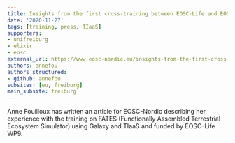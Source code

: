 ```yaml
---
title: Insights from the first cross-training between EOSC-Life and EOSC-Nordic
date: '2020-11-27'
tags: [training, press, TIaaS]
supporters:
- unifreiburg
- elixir
- eosc
external_url: https://www.eosc-nordic.eu/insights-from-the-first-cross-training-between-eosc-life-and-eosc-nordic/
authors: annefou
authors_structured:
- github: annefou
subsites: [eu, freiburg]
main_subsite: freiburg
---
```


Anne Fouilloux has written an article for EOSC-Nordic describing her experience with the training on FATES (Functionally Assembled Terrestrial Ecosystem Simulator) using Galaxy and TIaaS and funded by EOSC-Life WP9.

